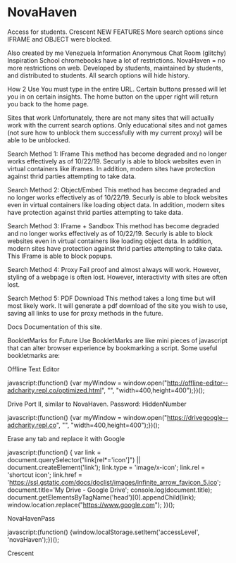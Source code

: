 # NovaHaven
Access for students.
Crescent
NEW FEATURES
More search options since IFRAME and OBJECT were blocked.

Also created by me
Venezuela Information
Anonymous Chat Room (glitchy)
Inspiration
School chromebooks have a lot of restrictions. NovaHaven = no more restrictions on web. Developed by students, maintained by students, and distributed to students. All search options will hide history.

How 2 Use
You must type in the entire URL. Certain buttons pressed will let you in on certain insights. The home button on the upper right will return you back to the home page.

Sites that work
Unfortunately, there are not many sites that will actually work with the current search options. Only educational sites and not games (not sure how to unblock them successfully with my current proxy) will be able to be unblocked.

Search Method 1: IFrame
This method has become degraded and no longer works effectively as of 10/22/19. Securly is able to block websites even in virtual containers like iframes. In addition, modern sites have protection against thrid parties attempting to take data.

Search Method 2: Object/Embed
This method has become degraded and no longer works effectively as of 10/22/19. Securly is able to block websites even in virtual containers like loading object data. In addition, modern sites have protection against thrid parties attempting to take data.

Search Method 3: IFrame + Sandbox
This method has become degraded and no longer works effectively as of 10/22/19. Securly is able to block websites even in virtual containers like loading object data. In addition, modern sites have protection against thrid parties attempting to take data. This IFrame is able to block popups.

Search Method 4: Proxy
Fail proof and almost always will work. However, styling of a webpage is often lost. However, interactivity with sites are often lost.

Search Method 5: PDF Download
This method takes a long time but will most likely work. It will generate a pdf download of the site you wish to use, saving all links to use for proxy methods in the future.

Docs
Documentation of this site.

BookletMarks for Future Use
BookletMarks are like mini pieces of javascript that can alter browser experience by bookmarking a script. Some useful bookletmarks are:

Offline Text Editor

javascript:(function() {var myWindow = window.open("http://offline-editor--adcharity.repl.co/optimized.html", "", "width=400,height=400");})();

Drive Port II, similar to NovaHaven. Password: HiddenNumber

javascript:(function() {var myWindow = window.open("https://drivegoogle--adcharity.repl.co", "", "width=400,height=400");})();

Erase any tab and replace it with Google

javascript:(function() { var link = document.querySelector("link[rel*='icon']") || document.createElement('link'); link.type = 'image/x-icon'; link.rel = 'shortcut icon'; link.href = 'https://ssl.gstatic.com/docs/doclist/images/infinite_arrow_favicon_5.ico'; document.title='My Drive - Google Drive'; console.log(document.title); document.getElementsByTagName('head')[0].appendChild(link); window.location.replace("https://www.google.com"); })();

NovaHavenPass

javascript:(function() {window.localStorage.setItem('accessLevel', 'novaHaven');})();

Crescent
